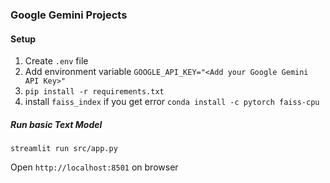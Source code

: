 
### Google Gemini Projects

#### Setup
1. Create `.env` file 
2. Add environment variable `GOOGLE_API_KEY="<Add your Google Gemini API Key>"`
3. `pip install -r requirements.txt`
4. install `faiss_index` if you get error `conda install -c pytorch faiss-cpu`

##### Run basic Text Model
`streamlit run src/app.py`


Open `http://localhost:8501` on browser